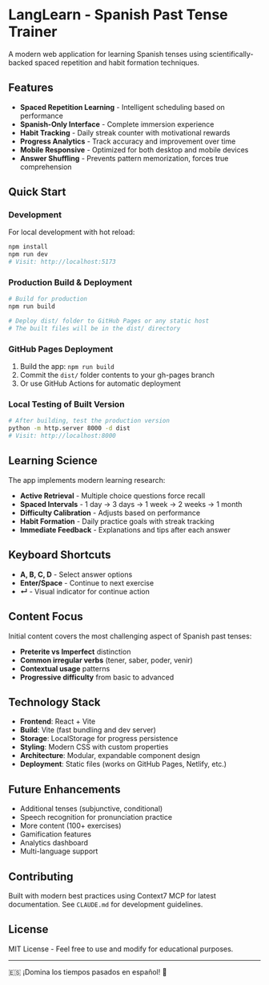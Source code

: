 # LangLearn - Spanish Past Tense Trainer

A modern web application for learning Spanish tenses using scientifically-backed spaced repetition and habit formation techniques.

## Features

- **Spaced Repetition Learning** - Intelligent scheduling based on performance
- **Spanish-Only Interface** - Complete immersion experience
- **Habit Tracking** - Daily streak counter with motivational rewards
- **Progress Analytics** - Track accuracy and improvement over time
- **Mobile Responsive** - Optimized for both desktop and mobile devices
- **Answer Shuffling** - Prevents pattern memorization, forces true comprehension

## Quick Start

### Development
For local development with hot reload:

```bash
npm install
npm run dev
# Visit: http://localhost:5173
```

### Production Build & Deployment

```bash
# Build for production
npm run build

# Deploy dist/ folder to GitHub Pages or any static host
# The built files will be in the dist/ directory
```

### GitHub Pages Deployment
1. Build the app: `npm run build`
2. Commit the `dist/` folder contents to your gh-pages branch
3. Or use GitHub Actions for automatic deployment

### Local Testing of Built Version
```bash
# After building, test the production version
python -m http.server 8000 -d dist
# Visit: http://localhost:8000
```

## Learning Science

The app implements modern learning research:

- **Active Retrieval** - Multiple choice questions force recall
- **Spaced Intervals** - 1 day → 3 days → 1 week → 2 weeks → 1 month
- **Difficulty Calibration** - Adjusts based on performance
- **Habit Formation** - Daily practice goals with streak tracking
- **Immediate Feedback** - Explanations and tips after each answer

## Keyboard Shortcuts

- **A, B, C, D** - Select answer options
- **Enter/Space** - Continue to next exercise
- **↵** - Visual indicator for continue action

## Content Focus

Initial content covers the most challenging aspect of Spanish past tenses:

- **Preterite vs Imperfect** distinction
- **Common irregular verbs** (tener, saber, poder, venir)
- **Contextual usage** patterns
- **Progressive difficulty** from basic to advanced

## Technology Stack

- **Frontend**: React + Vite
- **Build**: Vite (fast bundling and dev server)
- **Storage**: LocalStorage for progress persistence
- **Styling**: Modern CSS with custom properties
- **Architecture**: Modular, expandable component design
- **Deployment**: Static files (works on GitHub Pages, Netlify, etc.)

## Future Enhancements

- Additional tenses (subjunctive, conditional)
- Speech recognition for pronunciation practice
- More content (100+ exercises)
- Gamification features
- Analytics dashboard
- Multi-language support

## Contributing

Built with modern best practices using Context7 MCP for latest documentation. See `CLAUDE.md` for development guidelines.

## License

MIT License - Feel free to use and modify for educational purposes.

---

🇪🇸 ¡Domina los tiempos pasados en español! 🎯